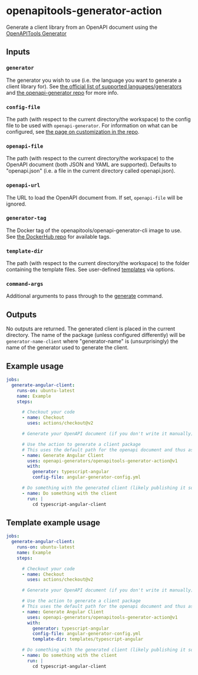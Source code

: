 # openapitools-generator-action
Generate a client library from an OpenAPI document using the [OpenAPITools Generator](https://github.com/OpenAPITools/openapi-generator)

## Inputs

### `generator`

The generator you wish to use (i.e. the language you want to generate a client library for). See [the official list of supported languages/generators](https://openapi-generator.tech/docs/generators) and [the openapi-generator repo](https://github.com/OpenAPITools/openapi-generator) for more info.

### `config-file`

The path (with respect to the current directory/the workspace) to the config file to be used with `openapi-generator`. For information on what can be configured, see [the page on customization in the repo](https://github.com/OpenAPITools/openapi-generator/blob/master/docs/customization.md).

### `openapi-file`

The path (with respect to the current directory/the workspace) to the OpenAPI document (both JSON and YAML are supported). Defaults to "openapi.json" (i.e. a file in the current directory called openapi.json).

### `openapi-url`

The URL to load the OpenAPI document from. If set, `openapi-file` will be ignored.

### `generator-tag`

The Docker tag of the openapitools/openapi-generator-cli image to use. See [the DockerHub repo](https://hub.docker.com/r/openapitools/openapi-generator-cli/tags) for available tags.

### `template-dir`

The path (with respect to the current directory/the workspace) to the folder containing the template files. See user-defined [templates](https://openapi-generator.tech/docs/templating#modifying-templates) via options.

### `command-args`

Additional arguments to pass through to the [generate](https://openapi-generator.tech/docs/usage#generate) command.

## Outputs

No outputs are returned. The generated client is placed in the current directory. The name of the package (unless configured differently) will be `generator-name-client` where "generator-name" is (unsurprisingly) the name of the generator used to generate the client.

## Example usage
```yaml
jobs:
  generate-angular-client:
    runs-on: ubuntu-latest
    name: Example
    steps:

      # Checkout your code
      - name: Checkout
        uses: actions/checkout@v2

      # Generate your OpenAPI document (if you don't write it manually)

      # Use the action to generate a client package
      # This uses the default path for the openapi document and thus assumes there is an openapi.json in the current workspace.
      - name: Generate Angular Client
        uses: openapi-generators/openapitools-generator-action@v1
        with:
          generator: typescript-angular
          config-file: angular-generator-config.yml

      # Do something with the generated client (likely publishing it somewhere)
      - name: Do something with the client
        run: |
          cd typescript-angular-client
```

## Template example usage
```yaml
jobs:
  generate-angular-client:
    runs-on: ubuntu-latest
    name: Example
    steps:

      # Checkout your code
      - name: Checkout
        uses: actions/checkout@v2

      # Generate your OpenAPI document (if you don't write it manually)

      # Use the action to generate a client package
      # This uses the default path for the openapi document and thus assumes there is an openapi.json in the current workspace.
      - name: Generate Angular Client
        uses: openapi-generators/openapitools-generator-action@v1
        with:
          generator: typescript-angular
          config-file: angular-generator-config.yml
          template-dir: templates/typescript-angular

      # Do something with the generated client (likely publishing it somewhere)
      - name: Do something with the client
        run: |
          cd typescript-angular-client
```
